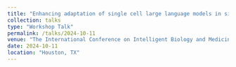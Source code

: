 ```yaml
---
title: "Enhancing adaptation of single cell large language models in single cell analyses through parameter efficient fine-tuning"
collection: talks
type: "Workshop Talk"
permalink: /talks/2024-10-11
venue: "The International Conference on Intelligent Biology and Medicine (ICIBM)"
date: 2024-10-11
location: "Houston, TX"
---
```


